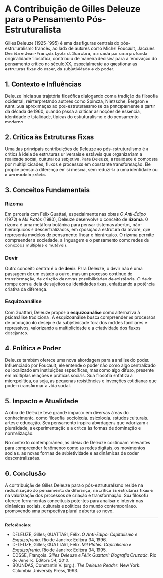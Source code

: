 # A Contribuição de Gilles Deleuze para o Pensamento Pós-Estruturalista

Gilles Deleuze (1925-1995) é uma das figuras centrais do pós-estruturalismo francês, ao lado de autores como Michel Foucault, Jacques Derrida e Jean-François Lyotard. Sua obra, marcada por uma profunda originalidade filosófica, contribuiu de maneira decisiva para a renovação do pensamento crítico no século XX, especialmente ao questionar as estruturas fixas do saber, da subjetividade e do poder.

## 1. Contexto e Influências

Deleuze inicia sua trajetória filosófica dialogando com a tradição da filosofia ocidental, reinterpretando autores como Spinoza, Nietzsche, Bergson e Kant. Sua aproximação ao pós-estruturalismo se dá principalmente a partir da década de 1960, quando passa a criticar as noções de essência, identidade e totalidade, típicas do estruturalismo e do pensamento moderno.

## 2. Crítica às Estruturas Fixas

Uma das principais contribuições de Deleuze ao pós-estruturalismo é a crítica à ideia de estruturas universais e estáveis que organizariam a realidade social, cultural ou subjetiva. Para Deleuze, a realidade é composta por multiplicidades, fluxos e processos em constante transformação. Ele propõe pensar a diferença em si mesma, sem reduzi-la a uma identidade ou a um modelo prévio.

## 3. Conceitos Fundamentais

### Rizoma

Em parceria com Félix Guattari, especialmente nas obras *O Anti-Édipo* (1972) e *Mil Platôs* (1980), Deleuze desenvolve o conceito de **rizoma**. O rizoma é uma metáfora botânica para pensar sistemas abertos, não-hierárquicos e descentralizados, em oposição à estrutura da árvore, que representa modelos de pensamento linear e hierárquico. O rizoma permite compreender a sociedade, a linguagem e o pensamento como redes de conexões múltiplas e mutáveis.

### Devir

Outro conceito central é o de **devir**. Para Deleuze, o devir não é uma passagem de um estado a outro, mas um processo contínuo de transformação, de criação de novas possibilidades de existência. O devir rompe com a ideia de sujeitos ou identidades fixas, enfatizando a potência criativa da diferença.

### Esquizoanálise

Com Guattari, Deleuze propõe a **esquizoanálise** como alternativa à psicanálise tradicional. A esquizoanálise busca compreender os processos de produção do desejo e da subjetividade fora dos moldes familiares e repressivos, valorizando a multiplicidade e a criatividade dos fluxos desejantes.

## 4. Política e Poder

Deleuze também oferece uma nova abordagem para a análise do poder. Influenciado por Foucault, ele entende o poder não como algo centralizado ou localizado em instituições específicas, mas como algo difuso, presente em múltiplas relações e práticas sociais. Sua filosofia enfatiza a micropolítica, ou seja, as pequenas resistências e invenções cotidianas que podem transformar a vida social.

## 5. Impacto e Atualidade

A obra de Deleuze teve grande impacto em diversas áreas do conhecimento, como filosofia, sociologia, psicologia, estudos culturais, artes e educação. Seu pensamento inspira abordagens que valorizam a pluralidade, a experimentação e a crítica às formas de dominação e normalização.

No contexto contemporâneo, as ideias de Deleuze continuam relevantes para compreender fenômenos como as redes digitais, os movimentos sociais, as novas formas de subjetividade e as dinâmicas de poder descentralizadas.

## 6. Conclusão

A contribuição de Gilles Deleuze para o pós-estruturalismo reside na radicalização do pensamento da diferença, na crítica às estruturas fixas e na valorização dos processos de criação e transformação. Sua filosofia oferece ferramentas conceituais potentes para analisar e intervir nas dinâmicas sociais, culturais e políticas do mundo contemporâneo, promovendo uma perspectiva plural e aberta ao novo.

---

**Referências:**

- DELEUZE, Gilles; GUATTARI, Félix. *O Anti-Édipo: Capitalismo e Esquizofrenia*. Rio de Janeiro: Editora 34, 1996.
- DELEUZE, Gilles; GUATTARI, Félix. *Mil Platôs: Capitalismo e Esquizofrenia*. Rio de Janeiro: Editora 34, 1995.
- DOSSE, François. *Gilles Deleuze e Félix Guattari: Biografia Cruzada*. Rio de Janeiro: Editora 34, 2010.
- BOUNDAS, Constantin V. (org.). *The Deleuze Reader*. New York: Columbia University Press, 1993.